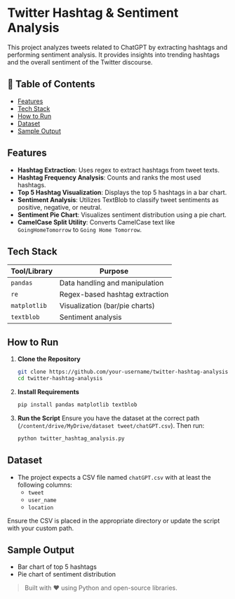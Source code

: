 # Twitter Hashtag & Sentiment Analysis

This project analyzes tweets related to ChatGPT by extracting hashtags and performing sentiment analysis. It provides insights into trending hashtags and the overall sentiment of the Twitter discourse.

## 📌 Table of Contents

- [Features](#features)
- [Tech Stack](#tech-stack)
- [How to Run](#how-to-run)
- [Dataset](#dataset)
- [Sample Output](#sample-output)

## Features

- **Hashtag Extraction**: Uses regex to extract hashtags from tweet texts.
- **Hashtag Frequency Analysis**: Counts and ranks the most used hashtags.
- **Top 5 Hashtag Visualization**: Displays the top 5 hashtags in a bar chart.
- **Sentiment Analysis**: Utilizes TextBlob to classify tweet sentiments as positive, negative, or neutral.
- **Sentiment Pie Chart**: Visualizes sentiment distribution using a pie chart.
- **CamelCase Split Utility**: Converts CamelCase text like `GoingHomeTomorrow` to `Going Home Tomorrow`.

## Tech Stack

| Tool/Library     | Purpose                        |
|------------------|--------------------------------|
| `pandas`         | Data handling and manipulation |
| `re`             | Regex-based hashtag extraction |
| `matplotlib`     | Visualization (bar/pie charts) |
| `textblob`       | Sentiment analysis             |

## How to Run

1. **Clone the Repository**
   ```bash
   git clone https://github.com/your-username/twitter-hashtag-analysis.git
   cd twitter-hashtag-analysis
   ```

2. **Install Requirements**
   ```bash
   pip install pandas matplotlib textblob
   ```

3. **Run the Script**
   Ensure you have the dataset at the correct path (`/content/drive/MyDrive/dataset tweet/chatGPT.csv`). Then run:
   ```bash
   python twitter_hashtag_analysis.py
   ```
   
## Dataset
- The project expects a CSV file named `chatGPT.csv` with at least the following columns:
  - `tweet`
  - `user_name`
  - `location`

Ensure the CSV is placed in the appropriate directory or update the script with your custom path.

## Sample Output

- Bar chart of top 5 hashtags
- Pie chart of sentiment distribution

> Built with ❤️ using Python and open-source libraries.

